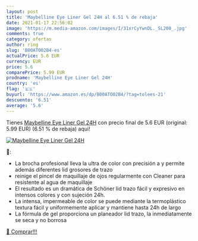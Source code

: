 ```yaml
---
layout: post
title: 'Maybelline Eye Liner Gel 24H al 6.51 % de rebaja'
date: 2021-01-17 22:56:02
image: 'https://m.media-amazon.com/images/I/31xrCyYwnDL._SL200_.jpg'
comments: true
category: ofertas
author: ring
slug: 'B00ATO02B4-es'
actualPrice: 5.6 EUR
currency: EUR
price: 5.6
comparePrice: 5.99 EUR
prodname: 'Maybelline Eye Liner Gel 24H'
country: 'es'
flag: '🇪🇸'
buyurl: 'https://www.amazon.es/dp/B00ATO02B4/?tag=tolees-21'
descuento: '6.51'
average: '5.6'
---
```


Tienes [Maybelline Eye Liner Gel 24H](https://www.amazon.es/dp/B00ATO02B4/?tag=tolees-21) con precio final de  5.6 EUR (original: 5.99 EUR) (6.51 %  de rebaja) aqui!

[![Maybelline Eye Liner Gel 24H](https://m.media-amazon.com/images/I/31xrCyYwnDL._SL200_.jpg)](https://www.amazon.es/dp/B00ATO02B4/?tag=tolees-21)

🔎:

- La brocha profesional lleva la ultra de color con precisión a y permite además diferentes lid grosores de trazo
- reinige el pincel de maquillaje de ojos regularmente con Cleaner para resistente al agua de maquillaje
- El resultado es un dramática de Schöner lid trazo fácil y expresivo en intensos colores y con sujeción 24h.
- La intensa, impermeable de color se puede mediante la termoplástico textura fácil y uniformemente aplicar y mantiene hasta 24h de largo
- La fórmula de gel proporciona un planeador lid trazo, la inmediatamente se seca y no borrosa

[🛒 Comprar!!!](https://www.amazon.es/dp/B00ATO02B4/?tag=tolees-21)
